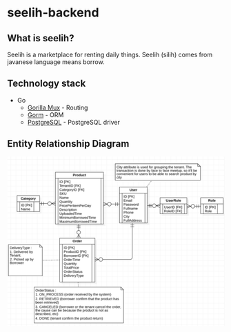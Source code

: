 # seelih-backend

## What is seelih?
Seelih is a marketplace for renting daily things. Seelih (silih) comes from javanese language means borrow.

## Technology stack
* Go
  - [Gorilla Mux](https://github.com/gorilla/mux) - Routing
  - [Gorm](https://github.com/jinzhu/gorm) - ORM
  - [PostgreSQL](https://github.com/lib/pq) - PostgreSQL driver

## Entity Relationship Diagram
![ERD](https://github.com/axellageraldinc/seelih-backend/blob/master/ERD.png)
